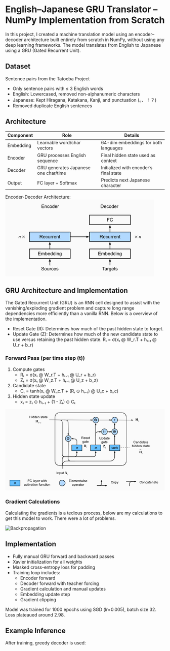 # English–Japanese GRU Translator – NumPy Implementation from Scratch

In this project, I created a machine translation model using an encoder–decoder architecture built entirely from scratch in NumPy, without using any deep learning frameworks. The model translates from English to Japanese using a GRU (Gated Recurrent Unit).


## Dataset

Sentence pairs from the Tatoeba Project  
- Only sentence pairs with ≤ 3 English words  
- English: Lowercased, removed non-alphanumeric characters
- Japanese: Kept Hiragana, Katakana, Kanji, and punctuation (。、！？)
- Removed duplicate English sentences

## Architecture

| Component | Role                                 | Details                                 |
|-----------|--------------------------------------|-----------------------------------------|
| Embedding | Learnable word/char vectors          | 64-dim embeddings for both languages    |
| Encoder   | GRU processes English sequence       | Final hidden state used as context      |
| Decoder   | GRU generates Japanese one char/time | Initialized with encoder’s final state  |
| Output    | FC layer + Softmax                   | Predicts next Japanese character        |

Encoder-Decoder Architecture:
![Encoder-Decoder](figures/ED_arch.png)

## GRU Architecture and Implementation

The Gated Recurrent Unit (GRU) is an RNN cell designed to assist with the vanishing/exploding gradient problem and capture long range dependencies more efficiently than a vanilla RNN. Below is a overview of the implementation.

- Reset Gate (R): Determines how much of the past hidden state to forget.
- Update Gate (Z): Determines how much of the new candidate state to use versus retaining the past hidden state.
Rₜ = σ(xₜ @ W_r.T + hₜ₋₁ @ U_r + b_r)
### Forward Pass (per time step \(t\))
1. Compute gates
    - Rₜ = σ(xₜ @ W_r.T + hₜ₋₁ @ U_r + b_r)
    - Zₜ = σ(xₜ @ W_z.T + hₜ₋₁ @ U_z + b_z)
2. Candidate state 
    - Cₜ = tanh(xₜ @ W_c.T + (Rₜ ⊙ hₜ₋₁) @ U_c + b_c)
3. Hidden state update
    - xₜ = zₜ ⊙ hₜ₋₁ + (1 - Zₜ) ⊙ Cₜ

![GRU](figures/GRU_arch.png)

### Gradient Calculations

Calculating the gradients is a tedious process, below are my calculations to get this model to work. There were a lot of problems.

![Backpropagation](figures/Backprop.png)


## Implementation

- Fully manual GRU forward and backward passes
- Xavier initialization for all weights
- Masked cross-entropy loss for padding
- Training loop includes:
  - Encoder forward
  - Decoder forward with teacher forcing
  - Gradient calculation and manual updates
  - Embedding update step
  - Gradient clipping

Model was trained for 1000 epochs using SGD (lr=0.005), batch size 32. Loss plateaued around 2.98.

## Example Inference

After training, greedy decoder is used:
